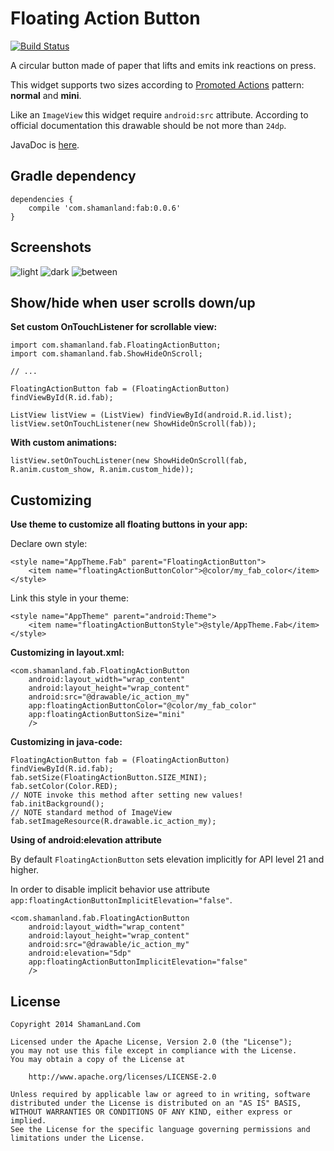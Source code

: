 # Floating Action Button

[![Build Status](https://travis-ci.org/shamanland/floating-action-button.svg?branch=master)](https://travis-ci.org/shamanland/floating-action-button)

A circular button made of paper that lifts and emits ink reactions on press.

This widget supports two sizes according to [Promoted Actions][2] pattern: **normal** and **mini**.

Like an `ImageView` this widget require `android:src` attribute. According to official documentation this drawable should be not more than `24dp`.

JavaDoc is [here][1].

## Gradle dependency

```
dependencies {
    compile 'com.shamanland:fab:0.0.6'
}
```

## Screenshots

![light](https://drive.google.com/uc?id=0Bwh0SNLPmjQBRkFoZE04VF90Q2M)
![dark](https://drive.google.com/uc?id=0Bwh0SNLPmjQBZndXMi13Q3l3Qms)
![between](https://drive.google.com/uc?id=0Bwh0SNLPmjQBQTd0S3lZNlJFdzQ)

## Show/hide when user scrolls down/up

**Set custom OnTouchListener for scrollable view:**

```
import com.shamanland.fab.FloatingActionButton;
import com.shamanland.fab.ShowHideOnScroll;

// ...

FloatingActionButton fab = (FloatingActionButton) findViewById(R.id.fab);

ListView listView = (ListView) findViewById(android.R.id.list);
listView.setOnTouchListener(new ShowHideOnScroll(fab));
```

**With custom animations:**

```
listView.setOnTouchListener(new ShowHideOnScroll(fab, R.anim.custom_show, R.anim.custom_hide));
```

## Customizing

**Use theme to customize all floating buttons in your app:**

Declare own style:

```
<style name="AppTheme.Fab" parent="FloatingActionButton">
    <item name="floatingActionButtonColor">@color/my_fab_color</item>
</style>
```

Link this style in your theme:

```
<style name="AppTheme" parent="android:Theme">
    <item name="floatingActionButtonStyle">@style/AppTheme.Fab</item>
</style>
```

**Customizing in layout.xml:**

```
<com.shamanland.fab.FloatingActionButton
    android:layout_width="wrap_content"
    android:layout_height="wrap_content"
    android:src="@drawable/ic_action_my"
    app:floatingActionButtonColor="@color/my_fab_color"
    app:floatingActionButtonSize="mini"
    />
```

**Customizing in java-code:**

```
FloatingActionButton fab = (FloatingActionButton) findViewById(R.id.fab);
fab.setSize(FloatingActionButton.SIZE_MINI);
fab.setColor(Color.RED);
// NOTE invoke this method after setting new values!
fab.initBackground();
// NOTE standard method of ImageView
fab.setImageResource(R.drawable.ic_action_my);
```

**Using of android:elevation attribute**

By default `FloatingActionButton` sets elevation implicitly for API level 21 and higher.

In order to disable implicit behavior use attribute `app:floatingActionButtonImplicitElevation="false"`.

```
<com.shamanland.fab.FloatingActionButton
    android:layout_width="wrap_content"
    android:layout_height="wrap_content"
    android:src="@drawable/ic_action_my"
    android:elevation="5dp"
    app:floatingActionButtonImplicitElevation="false"
    />
```

## License

```
Copyright 2014 ShamanLand.Com

Licensed under the Apache License, Version 2.0 (the "License");
you may not use this file except in compliance with the License.
You may obtain a copy of the License at

    http://www.apache.org/licenses/LICENSE-2.0

Unless required by applicable law or agreed to in writing, software
distributed under the License is distributed on an "AS IS" BASIS,
WITHOUT WARRANTIES OR CONDITIONS OF ANY KIND, either express or implied.
See the License for the specific language governing permissions and
limitations under the License.
```

[1]: http://shamanland.github.io/floating-action-button
[2]: http://www.google.com/design/spec/patterns/promoted-actions.html
